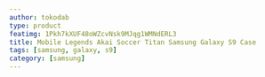 ```yaml
---
author: tokodab
type: product
featimg: 1Pkh7kXUF48oWZcvNsk9MJqg1WMNdERL3
title: Mobile Legends Akai Soccer Titan Samsung Galaxy S9 Case
tags: [samsung, galaxy, s9]
category: [samsung]
---
```

